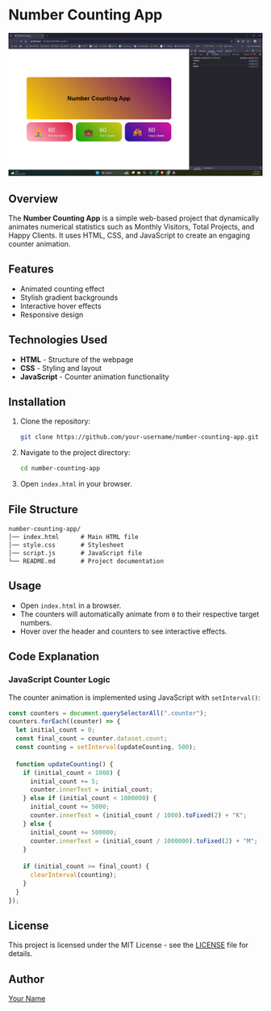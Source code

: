 # Number Counting App

![Calculator Screenshot](image.png)

## Overview
The **Number Counting App** is a simple web-based project that dynamically animates numerical statistics such as Monthly Visitors, Total Projects, and Happy Clients. It uses HTML, CSS, and JavaScript to create an engaging counter animation.

## Features
- Animated counting effect
- Stylish gradient backgrounds
- Interactive hover effects
- Responsive design

## Technologies Used
- **HTML** - Structure of the webpage
- **CSS** - Styling and layout
- **JavaScript** - Counter animation functionality

## Installation
1. Clone the repository:
   ```bash
   git clone https://github.com/your-username/number-counting-app.git
   ```
2. Navigate to the project directory:
   ```bash
   cd number-counting-app
   ```
3. Open `index.html` in your browser.

## File Structure
```
number-counting-app/
│── index.html      # Main HTML file
│── style.css       # Stylesheet
│── script.js       # JavaScript file
└── README.md       # Project documentation
```

## Usage
- Open `index.html` in a browser.
- The counters will automatically animate from `0` to their respective target numbers.
- Hover over the header and counters to see interactive effects.

## Code Explanation
### JavaScript Counter Logic
The counter animation is implemented using JavaScript with `setInterval()`:
```js
const counters = document.querySelectorAll(".counter");
counters.forEach((counter) => {
  let initial_count = 0;
  const final_count = counter.dataset.count;
  const counting = setInterval(updateCounting, 500);

  function updateCounting() {
    if (initial_count < 1000) {
      initial_count += 5;
      counter.innerText = initial_count;
    } else if (initial_count < 1000000) {
      initial_count += 5000;
      counter.innerText = (initial_count / 1000).toFixed(2) + "K";
    } else {
      initial_count += 500000;
      counter.innerText = (initial_count / 1000000).toFixed(2) + "M";
    }

    if (initial_count >= final_count) {
      clearInterval(counting);
    }
  }
});
```

## License
This project is licensed under the MIT License - see the [LICENSE](LICENSE) file for details.

## Author
[Your Name](https://github.com/your-username)

